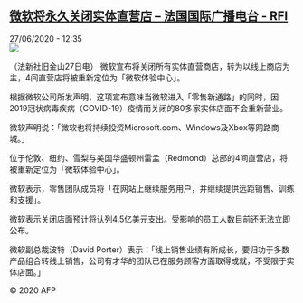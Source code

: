 <!--1593258897000-->
[微软将永久关闭实体直营店 – 法国国际广播电台 - RFI](http://www.rfi.fr//cn/contenu/20200627-%E5%BE%AE%E8%BD%AF%E5%B0%86%E6%B0%B8%E4%B9%85%E5%85%B3%E9%97%AD%E5%AE%9E%E4%BD%93%E7%9B%B4%E8%90%A5%E5%BA%97)
------

<div>27/06/2020 - 12:35</div><img src="https://s.rfi.fr/media/display/b33dae92-b86a-11ea-923b-005056a964fe/w:310/p:16x9/eco0003b.200627183501.jpg"><div class="t-content__body u-clearfix"><div class="m-interstitial"></div><p>（法新社旧金山27日电）    微软宣布将关闭所有实体直营商店，转为以线上商店为主，4间直营店将被重新定位为「微软体验中心」。</p><p>    根据微软公司所发声明，这项宣布意味当微软进入「零售新通路」的同时，因2019冠状病毒疾病（COVID-19）疫情而关闭的80多家实体店面不会重新营业。</p><p>    微软声明说：「微软也将持续投资Microsoft.com、Windows及Xbox等网路商城。」</p><p>    位于伦敦、纽约、雪梨与美国华盛顿州雷孟（Redmond）总部的4间直营店，将被重新定位为「微软体验中心」。</p><p>    微软表示，零售团队成员将「在网站上继续服务用户，并继续提供远距销售、训练和支援」。</p><p>    微软表示关闭店面预计将认列4.5亿美元支出。受影响的员工人数目前还无法立即公布。</p><p>    微软副总裁波特（David Porter）表示：「线上销售业绩有所成长，要归功于多数产品组合转线上销售，公司有才华的团队已在服务顾客方面取得成就，不受限于实体店面。」</p><p class="t-copyright">© 2020 AFP</p>        </div>
